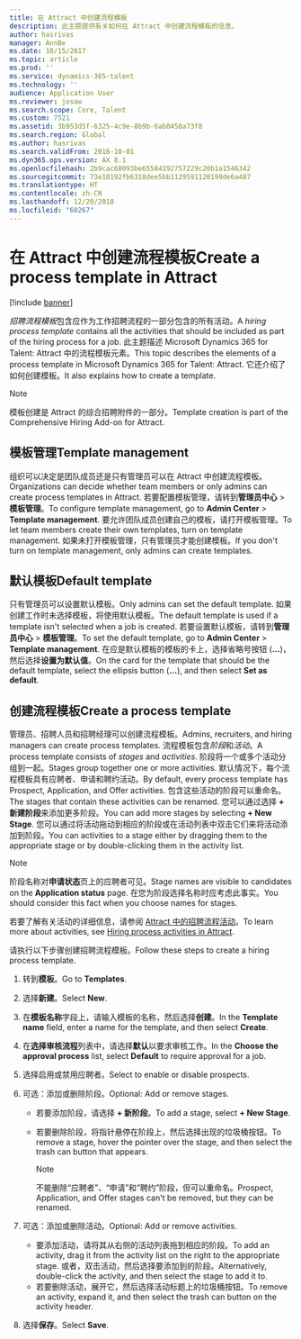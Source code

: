 ```yaml
---
title: 在 Attract 中创建流程模板
description: 此主题提供有关如何在 Attract 中创建流程模板的信息。
author: hasrivas
manager: AnnBe
ms.date: 10/15/2017
ms.topic: article
ms.prod: ''
ms.service: dynamics-365-talent
ms.technology: ''
audience: Application User
ms.reviewer: josaw
ms.search.scope: Core, Talent
ms.custom: 7521
ms.assetid: 3b953d5f-6325-4c9e-8b9b-6ab0458a73f8
ms.search.region: Global
ms.author: hasrivas
ms.search.validFrom: 2018-10-01
ms.dyn365.ops.version: AX 8.1
ms.openlocfilehash: 2b9cac68093be65584192757229c20b1a1546342
ms.sourcegitcommit: 73e10192fb6318dee5bb1129591120199de6a487
ms.translationtype: HT
ms.contentlocale: zh-CN
ms.lasthandoff: 12/20/2018
ms.locfileid: "60267"
---
```

# <a name="create-a-process-template-in-attract"></a><span data-ttu-id="c82e6-103">在 Attract 中创建流程模板</span><span class="sxs-lookup"><span data-stu-id="c82e6-103">Create a process template in Attract</span></span>

[!include [banner](includes/banner.md)]

<span data-ttu-id="c82e6-104">*招聘流程模板*包含应作为工作招聘流程的一部分包含的所有活动。</span><span class="sxs-lookup"><span data-stu-id="c82e6-104">A *hiring process template* contains all the activities that should be included as part of the hiring process for a job.</span></span> <span data-ttu-id="c82e6-105">此主题描述 Microsoft Dynamics 365 for Talent: Attract 中的流程模板元素。</span><span class="sxs-lookup"><span data-stu-id="c82e6-105">This topic describes the elements of a process template in Microsoft Dynamics 365 for Talent: Attract.</span></span> <span data-ttu-id="c82e6-106">它还介绍了如何创建模板。</span><span class="sxs-lookup"><span data-stu-id="c82e6-106">It also explains how to create a template.</span></span>

> [!NOTE]
> <span data-ttu-id="c82e6-107">模板创建是 Attract 的综合招聘附件的一部分。</span><span class="sxs-lookup"><span data-stu-id="c82e6-107">Template creation is part of the Comprehensive Hiring Add-on for Attract.</span></span>

## <a name="template-management"></a><span data-ttu-id="c82e6-108">模板管理</span><span class="sxs-lookup"><span data-stu-id="c82e6-108">Template management</span></span>

<span data-ttu-id="c82e6-109">组织可以决定是团队成员还是只有管理员可以在 Attract 中创建流程模板。</span><span class="sxs-lookup"><span data-stu-id="c82e6-109">Organizations can decide whether team members or only admins can create process templates in Attract.</span></span> <span data-ttu-id="c82e6-110">若要配置模板管理，请转到**管理员中心** \> **模板管理**。</span><span class="sxs-lookup"><span data-stu-id="c82e6-110">To configure template management, go to **Admin Center** \> **Template management**.</span></span> <span data-ttu-id="c82e6-111">要允许团队成员创建自己的模板，请打开模板管理。</span><span class="sxs-lookup"><span data-stu-id="c82e6-111">To let team members create their own templates, turn on template management.</span></span> <span data-ttu-id="c82e6-112">如果未打开模板管理，只有管理员才能创建模板。</span><span class="sxs-lookup"><span data-stu-id="c82e6-112">If you don't turn on template management, only admins can create templates.</span></span>

## <a name="default-template"></a><span data-ttu-id="c82e6-113">默认模板</span><span class="sxs-lookup"><span data-stu-id="c82e6-113">Default template</span></span>

<span data-ttu-id="c82e6-114">只有管理员可以设置默认模板。</span><span class="sxs-lookup"><span data-stu-id="c82e6-114">Only admins can set the default template.</span></span> <span data-ttu-id="c82e6-115">如果创建工作时未选择模板，将使用默认模板。</span><span class="sxs-lookup"><span data-stu-id="c82e6-115">The default template is used if a template isn't selected when a job is created.</span></span> <span data-ttu-id="c82e6-116">若要设置默认模板，请转到**管理员中心** \> **模板管理**。</span><span class="sxs-lookup"><span data-stu-id="c82e6-116">To set the default template, go to **Admin Center** \> **Template management**.</span></span> <span data-ttu-id="c82e6-117">在应是默认模板的模板的卡上，选择省略号按钮 (**...**)，然后选择**设置为默认值**。</span><span class="sxs-lookup"><span data-stu-id="c82e6-117">On the card for the template that should be the default template, select the ellipsis button (**...**), and then select **Set as default**.</span></span>

## <a name="create-a-process-template"></a><span data-ttu-id="c82e6-118">创建流程模板</span><span class="sxs-lookup"><span data-stu-id="c82e6-118">Create a process template</span></span>

<span data-ttu-id="c82e6-119">管理员、招聘人员和招聘经理可以创建流程模板。</span><span class="sxs-lookup"><span data-stu-id="c82e6-119">Admins, recruiters, and hiring managers can create process templates.</span></span> <span data-ttu-id="c82e6-120">流程模板包含*阶段*和*活动*。</span><span class="sxs-lookup"><span data-stu-id="c82e6-120">A process template consists of *stages* and *activities*.</span></span> <span data-ttu-id="c82e6-121">阶段将一个或多个活动分组到一起。</span><span class="sxs-lookup"><span data-stu-id="c82e6-121">Stages group together one or more activities.</span></span> <span data-ttu-id="c82e6-122">默认情况下，每个流程模板具有应聘者、申请和聘约活动。</span><span class="sxs-lookup"><span data-stu-id="c82e6-122">By default, every process template has Prospect, Application, and Offer activities.</span></span> <span data-ttu-id="c82e6-123">包含这些活动的阶段可以重命名。</span><span class="sxs-lookup"><span data-stu-id="c82e6-123">The stages that contain these activities can be renamed.</span></span> <span data-ttu-id="c82e6-124">您可以通过选择 **+ 新建阶段**来添加更多阶段。</span><span class="sxs-lookup"><span data-stu-id="c82e6-124">You can add more stages by selecting **+ New Stage**.</span></span> <span data-ttu-id="c82e6-125">您可以通过将活动拖动到相应的阶段或在活动列表中双击它们来将活动添加到阶段。</span><span class="sxs-lookup"><span data-stu-id="c82e6-125">You can activities to a stage either by dragging them to the appropriate stage or by double-clicking them in the activity list.</span></span>

> [!NOTE]
> <span data-ttu-id="c82e6-126">阶段名称对**申请状态**页上的应聘者可见。</span><span class="sxs-lookup"><span data-stu-id="c82e6-126">Stage names are visible to candidates on the **Application status** page.</span></span> <span data-ttu-id="c82e6-127">在您为阶段选择名称时应考虑此事实。</span><span class="sxs-lookup"><span data-stu-id="c82e6-127">You should consider this fact when you choose names for stages.</span></span>

<span data-ttu-id="c82e6-128">若要了解有关活动的详细信息，请参阅 [Attract 中的招聘流程活动](./activities-attract.md)。</span><span class="sxs-lookup"><span data-stu-id="c82e6-128">To learn more about activities, see [Hiring process activities in Attract](./activities-attract.md).</span></span>

<span data-ttu-id="c82e6-129">请执行以下步骤创建招聘流程模板。</span><span class="sxs-lookup"><span data-stu-id="c82e6-129">Follow these steps to create a hiring process template.</span></span>

1. <span data-ttu-id="c82e6-130">转到**模板**。</span><span class="sxs-lookup"><span data-stu-id="c82e6-130">Go to **Templates**.</span></span>
2. <span data-ttu-id="c82e6-131">选择**新建**。</span><span class="sxs-lookup"><span data-stu-id="c82e6-131">Select **New**.</span></span>
3. <span data-ttu-id="c82e6-132">在**模板名称**字段上，请输入模板的名称，然后选择**创建**。</span><span class="sxs-lookup"><span data-stu-id="c82e6-132">In the **Template name** field, enter a name for the template, and then select **Create**.</span></span>
4. <span data-ttu-id="c82e6-133">在**选择审核流程**列表中，请选择**默认**以要求审核工作。</span><span class="sxs-lookup"><span data-stu-id="c82e6-133">In the **Choose the approval process** list, select **Default** to require approval for a job.</span></span>
5. <span data-ttu-id="c82e6-134">选择启用或禁用应聘者。</span><span class="sxs-lookup"><span data-stu-id="c82e6-134">Select to enable or disable prospects.</span></span>
6. <span data-ttu-id="c82e6-135">可选：添加或删除阶段。</span><span class="sxs-lookup"><span data-stu-id="c82e6-135">Optional: Add or remove stages.</span></span>

    - <span data-ttu-id="c82e6-136">若要添加阶段，请选择 **+ 新阶段**。</span><span class="sxs-lookup"><span data-stu-id="c82e6-136">To add a stage, select **+ New Stage**.</span></span>
    - <span data-ttu-id="c82e6-137">若要删除阶段，将指针悬停在阶段上，然后选择出现的垃圾桶按钮。</span><span class="sxs-lookup"><span data-stu-id="c82e6-137">To remove a stage, hover the pointer over the stage, and then select the trash can button that appears.</span></span>

        > [!NOTE]
        > <span data-ttu-id="c82e6-138">不能删除“应聘者”、“申请”和“聘约”阶段，但可以重命名。</span><span class="sxs-lookup"><span data-stu-id="c82e6-138">Prospect, Application, and Offer stages can't be removed, but they can be renamed.</span></span>

7. <span data-ttu-id="c82e6-139">可选：添加或删除活动。</span><span class="sxs-lookup"><span data-stu-id="c82e6-139">Optional: Add or remove activities.</span></span>

    - <span data-ttu-id="c82e6-140">要添加活动，请将其从右侧的活动列表拖到相应的阶段。</span><span class="sxs-lookup"><span data-stu-id="c82e6-140">To add an activity, drag it from the activity list on the right to the appropriate stage.</span></span> <span data-ttu-id="c82e6-141">或者，双击活动，然后选择要添加到的阶段。</span><span class="sxs-lookup"><span data-stu-id="c82e6-141">Alternatively, double-click the activity, and then select the stage to add it to.</span></span>
    - <span data-ttu-id="c82e6-142">若要删除活动，展开它，然后选择活动标题上的垃圾桶按钮。</span><span class="sxs-lookup"><span data-stu-id="c82e6-142">To remove an activity, expand it, and then select the trash can button on the activity header.</span></span>

8. <span data-ttu-id="c82e6-143">选择**保存**。</span><span class="sxs-lookup"><span data-stu-id="c82e6-143">Select **Save**.</span></span>
